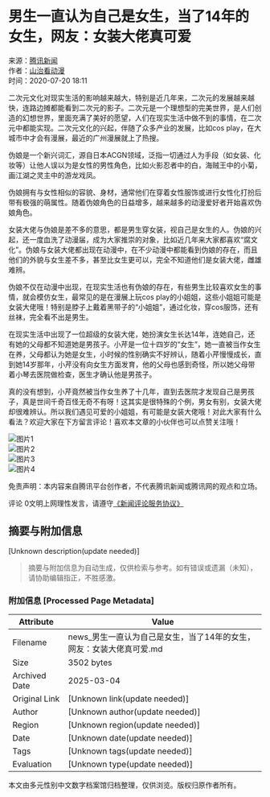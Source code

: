 # 男生一直认为自己是女生，当了14年的女生，网友：女装大佬真可爱

来源：[腾讯新闻](https://news.qq.com)  
作者：[山治看动漫](https://news.qq.com/omn/author/8QMf335c7Y0bvzrR)  
时间：2020-07-20 18:11  

二次元文化对现实生活的影响越来越大，特别是近几年来，二次元的发展越来越快，连路边摊都能看到二次元的影子。二次元是一个理想型的完美世界，是人们创造的幻想世界，里面充满了美好的愿望，人们在现实生活中做不到的事情，在二次元中都能实现。二次元文化的兴起，伴随了众多产业的发展，比如cos play，在大城市中才会有漫展，最近的广州漫展就上了热搜。

伪娘是一个新兴词汇，源自日本ACGN领域，泛指一切通过人为手段（如女装、化妆等）让他人误以为是女性的男性角色，比如火影忍者中的白，海贼王中的小菊，画江湖之灵主中的游龙戏凤。

伪娘拥有与女性相似的容貌、身材，通常他们在穿着女性服饰或进行女性化打扮后带有极强的萌属性。随着伪娘角色的日益增多，越来越多的动漫爱好者开始喜欢伪娘角色。

女装大佬与伪娘是差不多的意思，都是男生穿女装，视自己是女生的人。伪娘的兴起，还一度血洗了动漫届，成为大家推崇的对象，比如近几年来大家都喜欢“腐文化”。伪娘与女装大佬都出现在动漫中，在不少动漫中都能看到伪娘的存在，而且他们的外貌与女生差不多，甚至比女生更可以，完全不知道他们是女装大佬，雌雄难辨。

伪娘不仅在动漫中出现，在现实生活也有伪娘的存在，有些男生比较喜欢女生的事情，就会模仿女生，最常见的是在漫展上玩cos play的小姐姐，这些小姐姐可能是女装大佬哦！特别是脖子上戴着黑带子的“小姐姐”，通过化妆，穿cos服饰，还有丝袜，完全看不出是男生。

在现实生活中出现了一位超级的女装大佬，她扮演女生长达14年，连她自己，还有她的父母都不知道她是男孩子。小芹是一位十四岁的“女生”，她一直被当作女生在养，父母都认为她是女生，小时候的性别确实不好辨认，随着小芹慢慢成长，直到她14岁那年，小芹没有向女生方面发育，他的父母也感到奇怪，所以她父母带着小琴去医院做检查，医生才确认他是男孩子。

真的没有想到，小芹竟然被当作女生养了十几年，直到去医院才发现自己是男孩子，真是世间千奇百怪无奇不有呀！这其实是很特殊的个例，男女有别，女装大佬却很难辨认。所以我们遇见可爱的小姐姐，有可能是女装大佬哦！对此大家有什么看法？欢迎大家在下方留言评论！喜欢本文章的小伙伴也可以点赞关注哦！

![图片1](http://inews.gtimg.com/newsapp_bt/0/12121732280/641)  
![图片2](http://inews.gtimg.com/newsapp_bt/0/12071122554/641)  
![图片3](http://inews.gtimg.com/newsapp_bt/0/12121734836/641)  
![图片4](http://inews.gtimg.com/newsapp_bt/0/12121735958/641)

免责声明：本内容来自腾讯平台创作者，不代表腾讯新闻或腾讯网的观点和立场。

评论 0文明上网理性发言，请遵守[《新闻评论服务协议》](https://new.qq.com/static/coralinfo.htm)
<!-- tcd_original_link https://news.qq.com/rain/a/20200720A0QIZU00?pc -->


## 摘要与附加信息

<!-- tcd_abstract -->
[Unknown description(update needed)]
<!-- tcd_abstract_end -->

> 摘要与附加信息为自动生成，仅供检索与参考。如有错误或遗漏（未知），请协助编辑指正，不胜感激。

### 附加信息 [Processed Page Metadata]

| Attribute       | Value                                  |
|-----------------|----------------------------------------|
| Filename        | news_男生一直认为自己是女生，当了14年的女生，网友：女装大佬真可爱.md                             |
| Size            | 3502 bytes                           |
| Archived Date   | 2025-03-04                             |
| Original Link   | [Unknown link(update needed)]                       |
| Author          | [Unknown author(update needed)]                               |
| Region          | [Unknown region(update needed)]                               |
| Date            | [Unknown date(update needed)]                                 |
| Tags            | [Unknown tags(update needed)]                                 |
| Evaluation            | [Unknown type(update needed)]                                 |
<!-- tcd_table_end -->

本文由多元性别中文数字档案馆归档整理，仅供浏览。版权归原作者所有。
